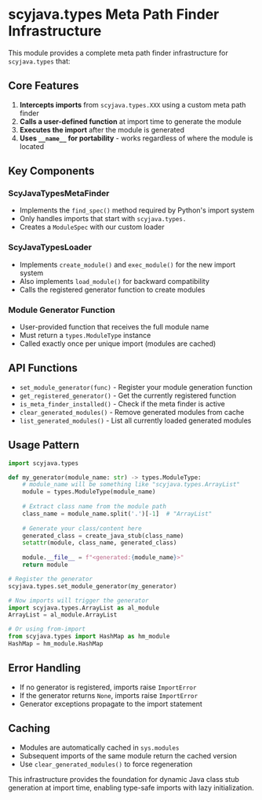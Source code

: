 # scyjava.types Meta Path Finder Infrastructure

This module provides a complete meta path finder infrastructure for `scyjava.types` that:

## Core Features

1. **Intercepts imports** from `scyjava.types.XXX` using a custom meta path finder
2. **Calls a user-defined function** at import time to generate the module
3. **Executes the import** after the module is generated
4. **Uses `__name__` for portability** - works regardless of where the module is located

## Key Components

### ScyJavaTypesMetaFinder
- Implements the `find_spec()` method required by Python's import system
- Only handles imports that start with `scyjava.types.`
- Creates a `ModuleSpec` with our custom loader

### ScyJavaTypesLoader  
- Implements `create_module()` and `exec_module()` for the new import system
- Also implements `load_module()` for backward compatibility
- Calls the registered generator function to create modules

### Module Generator Function
- User-provided function that receives the full module name
- Must return a `types.ModuleType` instance
- Called exactly once per unique import (modules are cached)

## API Functions

- `set_module_generator(func)` - Register your module generation function
- `get_registered_generator()` - Get the currently registered function  
- `is_meta_finder_installed()` - Check if the meta finder is active
- `clear_generated_modules()` - Remove generated modules from cache
- `list_generated_modules()` - List all currently loaded generated modules

## Usage Pattern

```python
import scyjava.types

def my_generator(module_name: str) -> types.ModuleType:
    # module_name will be something like "scyjava.types.ArrayList"
    module = types.ModuleType(module_name)
    
    # Extract class name from the module path
    class_name = module_name.split('.')[-1]  # "ArrayList"
    
    # Generate your class/content here
    generated_class = create_java_stub(class_name)
    setattr(module, class_name, generated_class)
    
    module.__file__ = f"<generated:{module_name}>"
    return module

# Register the generator
scyjava.types.set_module_generator(my_generator)

# Now imports will trigger the generator
import scyjava.types.ArrayList as al_module
ArrayList = al_module.ArrayList

# Or using from-import
from scyjava.types import HashMap as hm_module  
HashMap = hm_module.HashMap
```

## Error Handling

- If no generator is registered, imports raise `ImportError`
- If the generator returns `None`, imports raise `ImportError`
- Generator exceptions propagate to the import statement

## Caching

- Modules are automatically cached in `sys.modules` 
- Subsequent imports of the same module return the cached version
- Use `clear_generated_modules()` to force regeneration

This infrastructure provides the foundation for dynamic Java class stub generation
at import time, enabling type-safe imports with lazy initialization.
